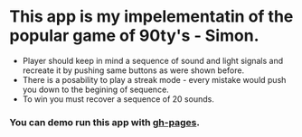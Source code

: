 # This app is my impelementatin of the popular game of 90ty's - Simon.

- Player should keep in mind a sequence of sound and light signals and recreate it by pushing same buttons as were shown before.
- There is a posability to play a streak mode - every mistake would push you down to the begining of sequence.
- To win you must recover a sequence of 20 sounds.

### You can demo run this app with [gh-pages](http://lempiy.github.io/simon).
